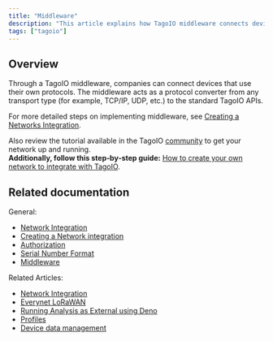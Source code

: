 ```yaml
---
title: "Middleware"
description: "This article explains how TagoIO middleware connects devices using custom protocols by acting as a protocol converter to the TagoIO APIs, and points to related documentation and community resources for setup and examples."
tags: ["tagoio"]
---
```

## Overview

Through a TagoIO middleware, companies can connect devices that use their own protocols. The middleware acts as a protocol converter from any transport type (for example, TCP/IP, UDP, etc.) to the standard TagoIO APIs.

For more detailed steps on implementing middleware, see [Creating a Networks Integration](/tagoio/integrations/creating-a-network-integration).

Also review the tutorial available in the TagoIO [community](https://community.tago.io) to get your network up and running.  
**Additionally, follow this step‑by‑step guide:** [How to create your own network to integrate with TagoIO](https://community.tago.io/t/how-to-create-your-own-network-to-integrate-with-tagoio/429).

## Related documentation

General:
- [Network Integration](../integrations/connector-overview)
- [Creating a Network integration](/tagoio/integrations/creating-a-network-integration)
- [Authorization](../security/authorization)
- [Serial Number Format](../serial-number-format)
- [Middleware](../middleware/middleware)

Related Articles:
- [Network Integration](../integrations/connector-overview)
- [Everynet LoRaWAN](../tutorials/everynet-lorawan)
- [Running Analysis as External using Deno](../analysis/running-analysis-as-external-using-deno)
- [Profiles](../account/profiles)
- [Device data management](../devices/device-data-management)